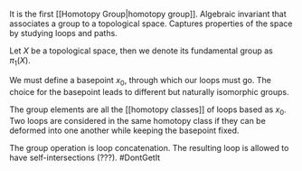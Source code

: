 It is the first [[Homotopy Group|homotopy group]].
Algebraic invariant that associates a group to a topological space.
Captures properties of the space by studying loops and paths. 

Let $X$ be a topological space, then we denote its fundamental group as $\pi_1(X)$. 

We must define a basepoint $x_0$, through which our loops must go. The choice for the basepoint leads to different but naturally isomorphic groups. 

The group elements are all the [[homotopy classes]] of loops based as $x_0$. Two loops are considered in the same homotopy class if they can be deformed into one another while keeping the basepoint fixed. 

The group operation is loop concatenation. The resulting loop is allowed to have self-intersections (???). #DontGetIt 

